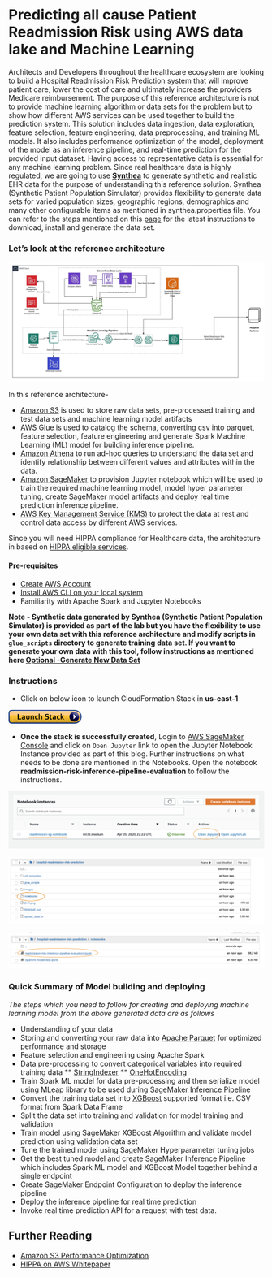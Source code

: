 # Predicting all cause Patient Readmission Risk using AWS data lake and Machine Learning

Architects and Developers throughout the healthcare ecosystem are looking to build a Hospital Readmission Risk Prediction system that will improve patient care, lower the cost of care and ultimately increase the providers Medicare reimbursement. The purpose of this reference architecture is not to provide machine learning algorithm or data sets for the problem but to show how different AWS services can be used together to build the prediction system. This solution includes data ingestion, data exploration, feature selection, feature engineering, data preprocessing, and training ML models. It also includes performance optimization of the model, deployment of the model as an inference pipeline, and real-time prediction for the provided input dataset. Having access to representative data is essential for any machine learning problem. Since real healthcare data is highly regulated, we are going to use **[Synthea](https://github.com/synthetichealth/synthea)** to generate synthetic and realistic EHR data for the purpose of understanding this reference solution. Synthea (Synthetic Patient Population Simulator) provides flexibility to generate data sets for varied population sizes, geographic regions, demographics and many other configurable items as mentioned in synthea.properties file. You can refer to the steps mentioned on this [page](https://github.com/synthetichealth/synthea/blob/master/README.md) for the latest instructions to download, install and generate the data set. 

### Let’s look at the reference architecture
![architecture](images/architecture.png)


In this reference architecture-
* [Amazon S3](https://aws.amazon.com/s3/) is used to store raw data sets, pre-processed training and test data sets and machine learning model artifacts
*	[AWS Glue](https://aws.amazon.com/glue/) is used to catalog the schema, converting csv into parquet, feature selection, feature engineering and generate Spark Machine Learning (ML) model for building inference pipeline.
*	[Amazon Athena](https://aws.amazon.com/athena/) to run ad-hoc queries to understand the data set and identify relationship between different values and attributes within the data.
*	[Amazon SageMaker](https://aws.amazon.com/sagemaker/) to provision Jupyter notebook which will be used to train the required machine learning model, model hyper parameter tuning, create SageMaker model artifacts and deploy real time prediction inference pipeline. 
*	[AWS Key Management Service (KMS)](https://aws.amazon.com/kms/) to protect the data at rest and control data access by different AWS services.

Since you will need HIPPA compliance for Healthcare data, the architecture in based on [HIPPA eligible services](https://aws.amazon.com/compliance/hipaa-eligible-services-reference/). 

#### Pre-requisites
- [Create AWS Account](https://aws.amazon.com/premiumsupport/knowledge-center/create-and-activate-aws-account/)
- [Install AWS CLI on your local system](https://docs.aws.amazon.com/cli/latest/userguide/cli-chap-install.html)
- Familiarity with Apache Spark and Jupyter Notebooks

**Note - Synthetic data generated by Synthea (Synthetic Patient Population Simulator) is provided as part of the lab but you have the flexibility to use your own data set with this reference architecture and modify scripts in `glue_scripts` directory to generate training data set. If you want to generate your own data with this tool, follow instructions as mentioned here [Optional -Generate New Data Set](OPTIONAL.md)**

### Instructions

- Click on below icon to launch CloudFormation Stack in **us-east-1**

[![Launch Stack](images/cloudformation-launch-stack.png)](https://console.aws.amazon.com/cloudformation/home?region=us-east-1#/stacks/new?stackName=readmission-prediction-stack&templateURL=https://hospital-readmission-blog.s3-us-west-2.amazonaws.com/readmission-blog-cfn.yml)

-  **Once the stack is successfully created**, Login to [AWS SageMaker Console](https://console.aws.amazon.com/sagemaker/home?region=us-east-1#/notebook-instances) and click on `Open Jupyter` link to open the Jupyter Notebook Instance provided as part of this blog. Further instructions on what needs to be done are mentioned in the Notebooks. Open the notebook **readmission-risk-inference-pipeline-evaluation** to follow the instructions. 

![Notebook](images/10.png)

![Notebook](images/11.png)

![Notebook](images/12.png)


### Quick Summary of Model building and deploying
*The steps which you need to follow for creating and deploying machine learning model from the above generated data are as follows*

* Understanding of your data
* Storing and converting your raw data into [Apache Parquet](https://parquet.apache.org/) for optimized performance and storage
* Feature selection and engineering using Apache Spark
* Data pre-processing to convert categorical variables into required training data
** [StringIndexer](https://spark.apache.org/docs/latest/ml-features#stringindexer) 
** [OneHotEncoding](https://spark.apache.org/docs/latest/ml-features#onehotencoder-deprecated-since-230) 
* Train Spark ML model for data pre-processing and then serialize model using MLeap library to be used during [SageMaker Inference Pipeline](https://docs.aws.amazon.com/sagemaker/latest/dg/inference-pipelines.html)
* Convert the training data set into [XGBoost](https://docs.aws.amazon.com/sagemaker/latest/dg/xgboost.html) supported format i.e. CSV format from Spark Data Frame
* Split the data set into training and validation for model training and validation
* Train model using SageMaker XGBoost Algorithm and validate model prediction using validation data set
* Tune the trained model using SageMaker Hyperparameter tuning jobs
* Get the best tuned model and create SageMaker Inference Pipeline which includes Spark ML model and XGBoost Model together behind a single endpoint
* Create SageMaker Endpoint Configuration to deploy the inference pipeline
* Deploy the inference pipeline for real time prediction
* Invoke real time prediction API for a request with test data.

## Further Reading

* [Amazon S3 Performance Optimization](https://docs.aws.amazon.com/AmazonS3/latest/dev/optimizing-performance.html)
* [HIPPA on AWS Whitepaper](https://d1.awsstatic.com/whitepapers/compliance/AWS_HIPAA_Compliance_Whitepaper.pdf)
